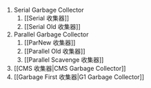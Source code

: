 1. Serial Garbage Collector
	1. [[Serial 收集器]]
	2. [[Serial Old 收集器]]
2. Parallel Garbage Collector
	1. [[ParNew 收集器]]
	2. [[Parallel Old 收集器]]
	3. [[Parallel Scavenge 收集器]]
3. [[CMS 收集器|CMS Garbage Collector]]
4. [[Garbage First 收集器|G1 Garbage Collector]]
